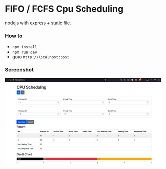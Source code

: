 # FIFO / FCFS Cpu Scheduling

nodejs with express + static file.

### How to
- `npm install`
- `npm run dev`
- goto `http://localhost:5555`

### Screenshot
![fe.png](https://github.com/mr687/fifo-cpu-scheduling-nodejs/blob/master/images/fe.png)
